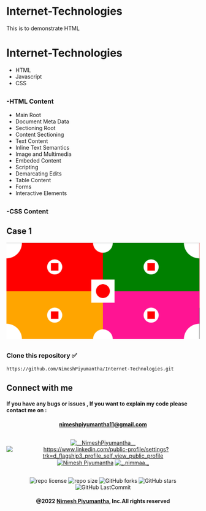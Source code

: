 # Internet-Technologies
This is to demonstrate HTML
# Internet-Technologies

* HTML
* Javascript
* CSS

##
### -HTML Content
<ul>
<li>Main Root</li>
<li>Document Meta Data</li>
<li>Sectioning Root</li>
<li>Content Sectioning</li>
<li>Text Content</li>
<li>Inline Text Semantics</li>
<li>Image and Multimedia</li>
<li>Embeded Content</li>
<li>Scripting</li>
<li>Demarcating Edits</li>
<li>Table Content</li>
<li>Forms</li>
<li>Interactive Elements</li>
</ul>


##
### -CSS Content


##  Case 1
[![CSS](https://github.com/NimeshPiyumantha/Internet-Technologies/blob/main/Basic/CSS/assets/ss/case_1.png)](https://nimeshpiyumantha.github.io/Internet-Technologies/Basic/CSS/18_Case_One.html)</br>
##

###  
### Clone this repository ✅
```md
https://github.com/NimeshPiyumantha/Internet-Technologies.git
```
##  Connect with me
#### If you have any bugs or issues , If you want to explain my code please contact me on :
<div align="center">

#### nimeshpiyumantha11@gmail.com
</div>

##
<p align="center">
<a href="https://twitter.com/NPiyumantha60"><img align="center" src="https://raw.githubusercontent.com/rahuldkjain/github-profile-readme-generator/master/src/images/icons/Social/twitter.svg" alt="__NimeshPiyumantha__" height="30" width="40" /></a>
<a href="https://www.linkedin.com/in/nimesh-piyumantha-33736a222" target="blank"><img align="center" src="https://raw.githubusercontent.com/rahuldkjain/github-profile-readme-generator/master/src/images/icons/Social/linked-in-alt.svg" alt="https://www.linkedin.com/public-profile/settings?trk=d_flagship3_profile_self_view_public_profile" height="30" width="40" /></a>
<a href="https://www.facebook.com/profile.php?id=100025931563090" target="blank"><img align="center" src="https://raw.githubusercontent.com/rahuldkjain/github-profile-readme-generator/master/src/images/icons/Social/facebook.svg" alt="Nimesh Piyumantha" height="30" width="40" /></a>
<a href="https://www.instagram.com/_.nimmaa._/" target="blank"><img align="center" src="https://raw.githubusercontent.com/rahuldkjain/github-profile-readme-generator/master/src/images/icons/Social/instagram.svg" alt="_.nimmaa._" height="30" width="40" /></a>
</p>

##
<div align="center">

![repo license](https://img.shields.io/github/license/NimeshPiyumantha/Internet-Technologies?&labelColor=black&color=3867d6&style=for-the-badge)
![repo size](https://img.shields.io/github/repo-size/NimeshPiyumantha/Internet-Technologies?label=Repo%20Size&style=for-the-badge&labelColor=black&color=20bf6b)
![GitHub forks](https://img.shields.io/github/forks/NimeshPiyumantha/Internet-Technologies?&labelColor=black&color=0fb9b1&style=for-the-badge)
![GitHub stars](https://img.shields.io/github/stars/NimeshPiyumantha/Internet-Technologies?&labelColor=black&color=f7b731&style=for-the-badge)
![GitHub LastCommit](https://img.shields.io/github/last-commit/NimeshPiyumantha/Internet-Technologies?logo=github&labelColor=black&color=d1d8e0&style=for-the-badge)
</div>

<div align="center">

#### @2022 [Nimesh Piyumantha](https://github.com/NimeshPiyumantha/), Inc.All rights reserved
</div>

